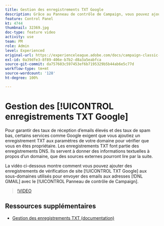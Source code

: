 ```yaml
---
title: Gestion des enregistrements TXT Google
description: Grâce au Panneau de contrôle de Campaign, vous pouvez ajouter des enregistrements de vérification de site TXT Google aux sous-domaines utilisés pour envoyer des emails aux adresses GMAIL.
feature: Control Panel
kt: 4744
thumbnail: 32369.jpg
doc-type: feature video
activity: use
team: PM
role: Admin
level: Experienced
original-url: https://experienceleague.adobe.com/docs/campaign-classic-learn/tutorials/administrating/control-panel-acc/google-txt-record-management.html
exl-id: 0a39dfe3-8f89-406e-b7b2-d8a3a5eabfca
source-git-commit: da757603c597453ef6b7195329b5b44ab6e5c77d
workflow-type: tm+mt
source-wordcount: '128'
ht-degree: 100%

---
```


# Gestion des [!UICONTROL enregistrements TXT Google]

Pour garantir des taux de réception d’emails élevés et des taux de spam bas, certains services comme Google exigent que vous ajoutiez un enregistrement TXT aux paramètres de votre domaine pour vérifier que vous en êtes propriétaire. Les enregistrements TXT font partie des enregistrements DNS. Ils servent à donner des informations textuelles à propos d’un domaine, que des sources externes pourront lire par la suite.

La vidéo ci-dessous montre comment vous pouvez ajouter des enregistrements de vérification de site [!UICONTROL TXT Google] aux sous-domaines utilisés pour envoyer des emails aux adresses [!DNL GMAIL] avec le [!UICONTROL Panneau de contrôle de Campaign].

>[!VIDEO](https://video.tv.adobe.com/v/32369?quality=12)

## Ressources supplémentaires

* [Gestion des enregistrements TXT (documentation)](https://experienceleague.adobe.com/docs/control-panel/using/subdomains-and-certificates/managing-txt-records.html?lang=fr)
